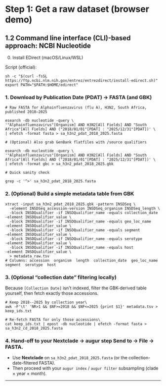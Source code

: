 # Step 1: Get a raw dataset (browser demo)

## 1.2 Command line interface (CLI)-based approach: NCBI Nucleotide

0. Install EDirect (macOS/Linux/WSL)

Script (official):

```
sh -c "$(curl -fsSL https://ftp.ncbi.nlm.nih.gov/entrez/entrezdirect/install-edirect.sh)"
export PATH="$PATH:$HOME/edirect"
```

### 1. Download by Publication Date (PDAT) → FASTA (and GBK)

```
# Raw FASTA for Alphainfluenzavirus (flu A), H3N2, South Africa, published 2018–2025

esearch -db nucleotide -query \
'"Alphainfluenzavirus"[Organism] AND H3N2[All Fields] AND "South Africa"[All Fields] AND ("2018/01/01"[PDAT] : "2025/12/31"[PDAT])' \
| efetch -format fasta > sa_h3n2_pdat_2018_2025.fasta

# (Optional) Also grab GenBank flatfiles with /source qualifiers

esearch -db nucleotide -query \
'"Alphainfluenzavirus"[Organism] AND H3N2[All Fields] AND "South Africa"[All Fields] AND ("2018/01/01"[PDAT] : "2025/12/31"[PDAT])' \
| efetch -format gbc > sa_h3n2_pdat_2018_2025.gbk

# Quick sanity check

grep -c '^>' sa_h3n2_pdat_2018_2025.fasta
```

### 2. (Optional) Build a simple metadata table from GBK

```
xtract -input sa_h3n2_pdat_2018_2025.gbk -pattern INSDSeq \
  -element INSDSeq_accession-version INSDSeq_organism INSDSeq_length \
  -block INSDQualifier -if INSDQualifier_name -equals collection_date -element INSDQualifier_value \
  -block INSDQualifier -if INSDQualifier_name -equals geo_loc_name     -element INSDQualifier_value \
  -block INSDQualifier -if INSDQualifier_name -equals segment          -element INSDQualifier_value \
  -block INSDQualifier -if INSDQualifier_name -equals serotype         -element INSDQualifier_value \
  -block INSDQualifier -if INSDQualifier_name -equals host             -element INSDQualifier_value \
  > metadata_raw.tsv
# Columns: accession  organism  length  collection_date  geo_loc_name  segment  serotype  host
```

### 3. (Optional “collection date” filtering locally)

Because `[Collection Date]` isn't indexed, filter the GBK-derived table yourself, then fetch exactly those accessions.

```
# Keep 2018--2025 by collection year\
awk -F'\t' 'NR>1 && $NF>=2018 && $NF<=2025 {print $1}' metadata.tsv > keep_ids.txt

# Re-fetch FASTA for only those accessions\
cat keep_ids.txt | epost -db nucleotide | efetch -format fasta > sa_h3n2_cd_2018_2025.fasta
```

### 4. Hand-off to your Nextclade → augur step Send to → File → FASTA.

-   Use **Nextclade** on `sa_h3n2_pdat_2018_2025.fasta` (or the collection-date-filtered FASTA).
-   Then proceed with your `augur index` / `augur filter` subsampling (clade × year × month).
       
* * * * *



